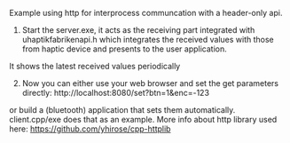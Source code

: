 Example using http for interprocess communcation with a header-only api.

1. Start the server.exe, it acts as the receiving part integrated with uhaptikfabrikenapi.h which 
integrates the received values with those from haptic device and presents to the user application.

It shows the latest received values periodically

2. Now you can either use your web browser and set the get parameters directly: 
   http://localhost:8080/set?btn=1&enc=-123

or build a (bluetooth) application that sets them automatically. client.cpp/exe does that as an example.
More info about http library used here: https://github.com/yhirose/cpp-httplib
